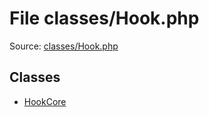 File classes/Hook.php
=========

Source: [classes/Hook.php](https://github.com/PrestaShop/PrestaShop/blob/1.5.0.13/classes/Hook.php)


Classes
-------

* [HookCore](class.HookCore.md)

